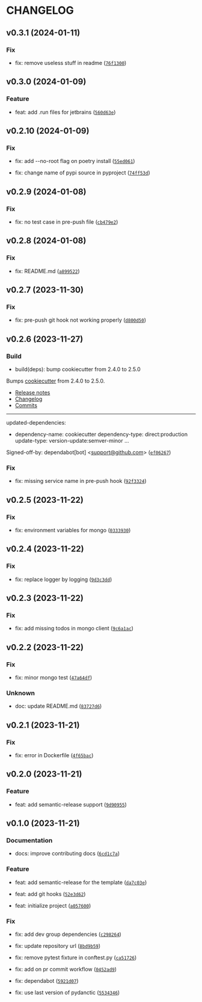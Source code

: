 # CHANGELOG



## v0.3.1 (2024-01-11)

### Fix

* fix: remove useless stuff in readme ([`76f1300`](https://github.com/maxime-houe/personal_python_project_generator/commit/76f13003c89419966509377a2b9e0a14066e2340))


## v0.3.0 (2024-01-09)

### Feature

* feat: add .run files for jetbrains ([`560d63e`](https://github.com/maxime-houe/personal_python_project_generator/commit/560d63e97c79b9a3f894dc7313b45820617f9bd6))


## v0.2.10 (2024-01-09)

### Fix

* fix: add --no-root flag on poetry install ([`55ed061`](https://github.com/maxime-houe/personal_python_project_generator/commit/55ed0612052db085bfb8b5146579a80638da20f0))

* fix: change name of pypi source in pyproject ([`74ff53d`](https://github.com/maxime-houe/personal_python_project_generator/commit/74ff53d907645bb9a1bb328add48e74157402f6e))


## v0.2.9 (2024-01-08)

### Fix

* fix: no test case in pre-push file ([`cb479e2`](https://github.com/maxime-houe/personal_python_project_generator/commit/cb479e2cb67b5da631752c7b830792fe7380f222))


## v0.2.8 (2024-01-08)

### Fix

* fix: README.md ([`a899522`](https://github.com/maxime-houe/personal_python_project_generator/commit/a89952233d2c6e6034ca2401eba56115f39e998f))


## v0.2.7 (2023-11-30)

### Fix

* fix: pre-push git hook not working properly ([`d800d50`](https://github.com/maxime-houe/personal_python_project_generator/commit/d800d5005b5d1398327d69a7f9f11beeea044913))


## v0.2.6 (2023-11-27)

### Build

* build(deps): bump cookiecutter from 2.4.0 to 2.5.0

Bumps [cookiecutter](https://github.com/cookiecutter/cookiecutter) from 2.4.0 to 2.5.0.
- [Release notes](https://github.com/cookiecutter/cookiecutter/releases)
- [Changelog](https://github.com/cookiecutter/cookiecutter/blob/main/HISTORY.md)
- [Commits](https://github.com/cookiecutter/cookiecutter/compare/2.4.0...2.5.0)

---
updated-dependencies:
- dependency-name: cookiecutter
  dependency-type: direct:production
  update-type: version-update:semver-minor
...

Signed-off-by: dependabot[bot] &lt;support@github.com&gt; ([`ef06267`](https://github.com/maxime-houe/personal_python_project_generator/commit/ef0626709e3666f3afd93dad1e324eab04228ff6))

### Fix

* fix: missing service name in pre-push hook ([`92f3324`](https://github.com/maxime-houe/personal_python_project_generator/commit/92f33241126d3df71e0d2943e74a1b2cdd214032))


## v0.2.5 (2023-11-22)

### Fix

* fix: environment variables for mongo ([`0333930`](https://github.com/maxime-houe/personal_python_project_generator/commit/0333930af510febd3a10a72d7f4b416087a5aa26))


## v0.2.4 (2023-11-22)

### Fix

* fix: replace logger by logging ([`9d3c3dd`](https://github.com/maxime-houe/personal_python_project_generator/commit/9d3c3ddc931eca03b1c38a9d95f65e506143827b))


## v0.2.3 (2023-11-22)

### Fix

* fix: add missing todos in mongo client ([`9c6a1ac`](https://github.com/maxime-houe/personal_python_project_generator/commit/9c6a1ace2ee6882c91c1ec000bf196574b36e005))


## v0.2.2 (2023-11-22)

### Fix

* fix: minor mongo test ([`47a64df`](https://github.com/maxime-houe/personal_python_project_generator/commit/47a64df4528f1a92ef10b2804c5c91bbecacc6d1))

### Unknown

* doc: update README.md ([`83727d6`](https://github.com/maxime-houe/personal_python_project_generator/commit/83727d689a7abd4003a0948bc6533b739078537f))


## v0.2.1 (2023-11-21)

### Fix

* fix: error in Dockerfile ([`4f65bac`](https://github.com/maxime-houe/personal_python_project_generator/commit/4f65bac52258129a6182e80efbc9d4af01cded7a))


## v0.2.0 (2023-11-21)

### Feature

* feat: add semantic-release support ([`9d90955`](https://github.com/maxime-houe/personal_python_project_generator/commit/9d909558e6da20b32a2a483dd1b21e9be44669d5))


## v0.1.0 (2023-11-21)

### Documentation

* docs: improve contributing docs ([`6cd1c7a`](https://github.com/maxime-houe/personal_python_project_generator/commit/6cd1c7a25659fcfd445fb5dbc6fbc8d0d4a58cb3))

### Feature

* feat: add semantic-release for the template ([`da7c03e`](https://github.com/maxime-houe/personal_python_project_generator/commit/da7c03e96ebed0cd1f9031822e0f9d3dd6d49448))

* feat: add git hooks ([`52e3d62`](https://github.com/maxime-houe/personal_python_project_generator/commit/52e3d6256248a4a943c78dec18c68eacb5cbae77))

* feat: initialize project ([`a057600`](https://github.com/maxime-houe/personal_python_project_generator/commit/a057600b74e8174f1c0a33b86bd2881f0953f076))

### Fix

* fix: add dev group dependencies ([`c298264`](https://github.com/maxime-houe/personal_python_project_generator/commit/c2982641573f2c841b8b82747d27068b1af0ae9f))

* fix: update repository url ([`8bd9b59`](https://github.com/maxime-houe/personal_python_project_generator/commit/8bd9b597da316ec9a32687b39a1814f8a3d0ce9c))

* fix: remove pytest fixture in conftest.py ([`ca51726`](https://github.com/maxime-houe/personal_python_project_generator/commit/ca51726ba424da7e5e76b82520334cb0ef2789c7))

* fix: add on pr commit workflow ([`0452ad9`](https://github.com/maxime-houe/personal_python_project_generator/commit/0452ad9f9746ec6cf093da2e7dff9b06194f25b8))

* fix: dependabot ([`5921d07`](https://github.com/maxime-houe/personal_python_project_generator/commit/5921d07a9192720d1f530ca81308a096801b28cb))

* fix: use last version of pydanctic ([`5534346`](https://github.com/maxime-houe/personal_python_project_generator/commit/55343461fd6b94a955d1f648687237eb501fb73e))
